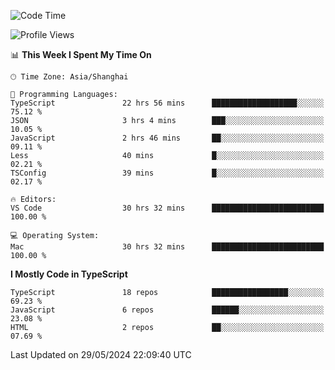 <!--START_SECTION:waka-->
![Code Time](http://img.shields.io/badge/Code%20Time-6%2C127%20hrs%2043%20mins-blue)

![Profile Views](http://img.shields.io/badge/Profile%20Views-0-blue)

📊 **This Week I Spent My Time On** 

```text
🕑︎ Time Zone: Asia/Shanghai

💬 Programming Languages: 
TypeScript               22 hrs 56 mins      ███████████████████░░░░░░   75.12 % 
JSON                     3 hrs 4 mins        ███░░░░░░░░░░░░░░░░░░░░░░   10.05 % 
JavaScript               2 hrs 46 mins       ██░░░░░░░░░░░░░░░░░░░░░░░   09.11 % 
Less                     40 mins             █░░░░░░░░░░░░░░░░░░░░░░░░   02.21 % 
TSConfig                 39 mins             █░░░░░░░░░░░░░░░░░░░░░░░░   02.17 % 

🔥 Editors: 
VS Code                  30 hrs 32 mins      █████████████████████████   100.00 % 

💻 Operating System: 
Mac                      30 hrs 32 mins      █████████████████████████   100.00 % 
```

**I Mostly Code in TypeScript** 

```text
TypeScript               18 repos            █████████████████░░░░░░░░   69.23 % 
JavaScript               6 repos             ██████░░░░░░░░░░░░░░░░░░░   23.08 % 
HTML                     2 repos             ██░░░░░░░░░░░░░░░░░░░░░░░   07.69 % 
```




 Last Updated on 29/05/2024 22:09:40 UTC
<!--END_SECTION:waka-->

